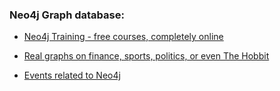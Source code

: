 ### Neo4j Graph database:

* [Neo4j Training - free courses, completely online](
https://neo4j.com/graphacademy/?mkt_tok=eyJpIjoiWVRrek5EY3dNR0psWXpBNCIsInQiOiJUa2hQVEdYS0pzM1dCM2k2TGVudE1XMTNLQkxiaHkyWjhqcktyWHQrTmhFUStQdXp5UGROT0pKTWVDYXpxUU15Qm5DRVI0QVNROGdaYWNrNFkxQnBOQ3NpUmozVVFqY25PTFcyQTNyb3lkTHpQSUdYUTNcL05VY0g1a0kwK2pHT20ifQ%3D%3D)

* [Real graphs on finance, sports, politics, or even The Hobbit](
https://neo4j.com/graphgists/?mkt_tok=eyJpIjoiWVRrek5EY3dNR0psWXpBNCIsInQiOiJUa2hQVEdYS0pzM1dCM2k2TGVudE1XMTNLQkxiaHkyWjhqcktyWHQrTmhFUStQdXp5UGROT0pKTWVDYXpxUU15Qm5DRVI0QVNROGdaYWNrNFkxQnBOQ3NpUmozVVFqY25PTFcyQTNyb3lkTHpQSUdYUTNcL05VY0g1a0kwK2pHT20ifQ%3D%3D)

* [Events related to Neo4j](https://neo4j.com/events/world/all/)
